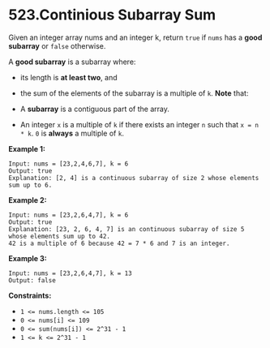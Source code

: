 523.Continious Subarray Sum
===
Given an integer array nums and an integer k, return `true` if `nums` has a __good subarray__ or `false` otherwise.

A __good subarray__ is a subarray where:

+ its length is __at least two__, and
+ the sum of the elements of the subarray is a multiple of `k`.
__Note__ that:

+ A __subarray__ is a contiguous part of the array.
+ An integer `x` is a multiple of `k` if there exists an integer `n` such that `x = n * k`. `0` is __always__ a multiple of `k`.

__Example 1:__
```
Input: nums = [23,2,4,6,7], k = 6
Output: true
Explanation: [2, 4] is a continuous subarray of size 2 whose elements sum up to 6.
```
__Example 2:__
```
Input: nums = [23,2,6,4,7], k = 6
Output: true
Explanation: [23, 2, 6, 4, 7] is an continuous subarray of size 5 whose elements sum up to 42.
42 is a multiple of 6 because 42 = 7 * 6 and 7 is an integer.
```
__Example 3:__
```
Input: nums = [23,2,6,4,7], k = 13
Output: false
``` 

__Constraints:__

+ `1 <= nums.length <= 105`
+ `0 <= nums[i] <= 109`
+ `0 <= sum(nums[i]) <= 2^31 - 1`
+ `1 <= k <= 2^31 - 1`

